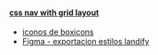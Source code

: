 #### [css nav with grid layout](https://youtu.be/jTaIViOLlys)
- [iconos de boxicons](https://boxicons.com/)
- [Figma - exportacion estilos landify](https://youtu.be/Mx8h0SRu-Iw?t=871)